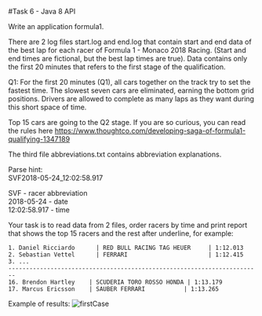 #Task 6 - Java 8 API


Write an application formula1. 

There are 2 log files start.log and end.log that contain start and end data of the best lap for each racer of Formula 1 - Monaco 2018 Racing. (Start and end times are fictional, but the best lap times are true). Data contains only the first 20 minutes that refers to the first stage of the qualification.

Q1: For the first 20 minutes (Q1), all cars together on the track try to set the fastest time. The slowest seven cars are eliminated, earning the bottom grid positions. Drivers are allowed to complete as many laps as they want during this short space of time.

Top 15 cars are going to the Q2 stage. If you are so curious, you can read the rules here https://www.thoughtco.com/developing-saga-of-formula1-qualifying-1347189

The third file abbreviations.txt contains abbreviation explanations.

Parse hint:    
SVF2018-05-24_12:02:58.917

SVF - racer abbreviation  
2018-05-24 - date  
12:02:58.917 - time  

Your task is to read data from 2 files, order racers by time and print report that shows the top 15 racers and the rest after underline, for example:

    1. Daniel Ricciardo      | RED BULL RACING TAG HEUER     | 1:12.013
    2. Sebastian Vettel      | FERRARI                       | 1:12.415
    3. ...
    ------------------------------------------------------------------------
    16. Brendon Hartley    | SCUDERIA TORO ROSSO HONDA | 1:13.179
    17. Marcus Ericsson    | SAUBER FERRARI           | 1:13.265

Example of results:
![firstCase](https://git.foxminded.com.ua/nikita.strokach/formula_1/uploads/3b6533e54b3334c7ee63a1983c2989db/firstCase.PNG)